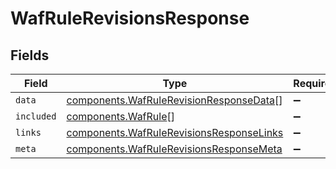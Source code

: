 # WafRuleRevisionsResponse


## Fields

| Field                                                                                                       | Type                                                                                                        | Required                                                                                                    | Description                                                                                                 |
| ----------------------------------------------------------------------------------------------------------- | ----------------------------------------------------------------------------------------------------------- | ----------------------------------------------------------------------------------------------------------- | ----------------------------------------------------------------------------------------------------------- |
| `data`                                                                                                      | [components.WafRuleRevisionResponseData](../../../sdk/models/components/wafrulerevisionresponsedata.md)[]   | :heavy_minus_sign:                                                                                          | N/A                                                                                                         |
| `included`                                                                                                  | [components.WafRule](../../../sdk/models/components/wafrule.md)[]                                           | :heavy_minus_sign:                                                                                          | N/A                                                                                                         |
| `links`                                                                                                     | [components.WafRuleRevisionsResponseLinks](../../../sdk/models/components/wafrulerevisionsresponselinks.md) | :heavy_minus_sign:                                                                                          | N/A                                                                                                         |
| `meta`                                                                                                      | [components.WafRuleRevisionsResponseMeta](../../../sdk/models/components/wafrulerevisionsresponsemeta.md)   | :heavy_minus_sign:                                                                                          | N/A                                                                                                         |